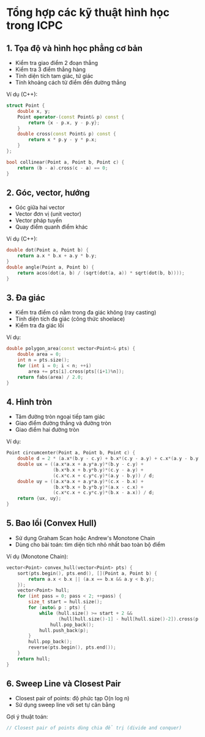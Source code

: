 # Tổng hợp các kỹ thuật hình học trong ICPC

## 1. Tọa độ và hình học phẳng cơ bản

- Kiểm tra giao điểm 2 đoạn thẳng
- Kiểm tra 3 điểm thẳng hàng
- Tính diện tích tam giác, tứ giác
- Tính khoảng cách từ điểm đến đường thẳng

Ví dụ (C++):
```cpp
struct Point {
    double x, y;
    Point operator-(const Point& p) const {
        return {x - p.x, y - p.y};
    }
    double cross(const Point& p) const {
        return x * p.y - y * p.x;
    }
};

bool collinear(Point a, Point b, Point c) {
    return (b - a).cross(c - a) == 0;
}
```

## 2. Góc, vector, hướng

- Góc giữa hai vector
- Vector đơn vị (unit vector)
- Vector pháp tuyến
- Quay điểm quanh điểm khác

Ví dụ (C++):
```cpp
double dot(Point a, Point b) {
    return a.x * b.x + a.y * b.y;
}
double angle(Point a, Point b) {
    return acos(dot(a, b) / (sqrt(dot(a, a)) * sqrt(dot(b, b))));
}
```

## 3. Đa giác

- Kiểm tra điểm có nằm trong đa giác không (ray casting)
- Tính diện tích đa giác (công thức shoelace)
- Kiểm tra đa giác lồi

Ví dụ:
```cpp
double polygon_area(const vector<Point>& pts) {
    double area = 0;
    int n = pts.size();
    for (int i = 0; i < n; ++i)
        area += pts[i].cross(pts[(i+1)%n]);
    return fabs(area) / 2.0;
}
```

## 4. Hình tròn

- Tâm đường tròn ngoại tiếp tam giác
- Giao điểm đường thẳng và đường tròn
- Giao điểm hai đường tròn

Ví dụ:
```cpp
Point circumcenter(Point a, Point b, Point c) {
    double d = 2 * (a.x*(b.y - c.y) + b.x*(c.y - a.y) + c.x*(a.y - b.y));
    double ux = ((a.x*a.x + a.y*a.y)*(b.y - c.y) +
                 (b.x*b.x + b.y*b.y)*(c.y - a.y) +
                 (c.x*c.x + c.y*c.y)*(a.y - b.y)) / d;
    double uy = ((a.x*a.x + a.y*a.y)*(c.x - b.x) +
                 (b.x*b.x + b.y*b.y)*(a.x - c.x) +
                 (c.x*c.x + c.y*c.y)*(b.x - a.x)) / d;
    return {ux, uy};
}
```

## 5. Bao lồi (Convex Hull)

- Sử dụng Graham Scan hoặc Andrew's Monotone Chain
- Dùng cho bài toán: tìm diện tích nhỏ nhất bao toàn bộ điểm

Ví dụ (Monotone Chain):
```cpp
vector<Point> convex_hull(vector<Point> pts) {
    sort(pts.begin(), pts.end(), [](Point a, Point b) {
        return a.x < b.x || (a.x == b.x && a.y < b.y);
    });
    vector<Point> hull;
    for (int pass = 0; pass < 2; ++pass) {
        size_t start = hull.size();
        for (auto& p : pts) {
            while (hull.size() >= start + 2 &&
                   (hull[hull.size()-1] - hull[hull.size()-2]).cross(p - hull.back()) <= 0)
                hull.pop_back();
            hull.push_back(p);
        }
        hull.pop_back();
        reverse(pts.begin(), pts.end());
    }
    return hull;
}
```

## 6. Sweep Line và Closest Pair

- Closest pair of points: độ phức tạp O(n log n)
- Sử dụng sweep line với set tự cân bằng

Gợi ý thuật toán:
```cpp
// Closest pair of points dùng chia để trị (divide and conquer)
```


